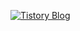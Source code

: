 [![Tistory Blog](https://img.shields.io/badge/Tistory-Blog-orange?style=flat-square&logo=tistory&logoColor=white)](https://seokjin1205.tistory.com/1)
